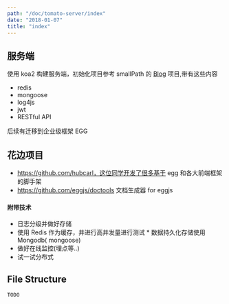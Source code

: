 ```yaml
---
path: "/doc/tomato-server/index"
date: "2018-01-07"
title: "index"
---
```


## 服务端
使用 koa2 构建服务端，初始化项目参考 smallPath 的 [Blog](https://github.com/smallpath/blog) 项目,带有这些内容
* redis
* mongoose
* log4js
* jwt
* RESTful API

后续有迁移到企业级框架 EGG 

## 花边项目
* https://github.com/hubcarl，这位同学开发了很多基于 egg 和各大前端框架的脚手架
* https://github.com/eggjs/doctools 文档生成器 for eggjs

#### 附带技术
* 日志分级并做好存储  
* 使用 Redis 作为缓存，并进行高并发量进行测试
* 数据持久化存储使用 Mongodb( mongoose)
* 做好在线监控(埋点等..)
* 试一试分布式

## File Structure
```
TODO
```

